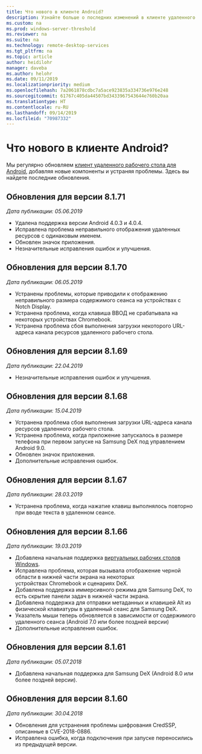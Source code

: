 ```yaml
---
title: Что нового в клиенте Android?
description: Узнайте больше о последних изменений в клиенте удаленного рабочего стола для Android.
ms.custom: na
ms.prod: windows-server-threshold
ms.reviewer: na
ms.suite: na
ms.technology: remote-desktop-services
ms.tgt_pltfrm: na
ms.topic: article
author: heidilohr
manager: daveba
ms.author: helohr
ms.date: 09/11/2019
ms.localizationpriority: medium
ms.openlocfilehash: 7a2061878cdbc7a5ace923835a334736e976e248
ms.sourcegitcommit: 61767c405da44507bd3433967543644e760b20aa
ms.translationtype: HT
ms.contentlocale: ru-RU
ms.lasthandoff: 09/14/2019
ms.locfileid: "70987332"
---
```

# <a name="whats-new-in-the-android-client"></a>Что нового в клиенте Android?

Мы регулярно обновляем [клиент удаленного рабочего стола для Android](remote-desktop-android.md), добавляя новые компоненты и устраняя проблемы. Здесь вы найдете последние обновления.

## <a name="updates-for-version-8171"></a>Обновления для версии 8.1.71

*Дата публикации: 05.06.2019*

- Удалена поддержка версии Android 4.0.3 и 4.0.4.
- Исправлена проблема неправильного отображения удаленных ресурсов с одинаковым именем.
- Обновлен значок приложения.
- Незначительные исправления ошибок и улучшения.

## <a name="updates-for-version-8170"></a>Обновления для версии 8.1.70

*Дата публикации: 06.05.2019*

- Устранены проблемы, которые приводили к отображению неправильного размера содержимого сеанса на устройствах с Notch Display.
- Устранена проблема, когда клавиша ВВОД не срабатывала на некоторых устройствах Chromebook.
- Устранена проблема сбоя выполнения загрузки некоторого URL-адреса канала ресурсов удаленного рабочего стола.

## <a name="updates-for-version-8169"></a>Обновления для версии 8.1.69

*Дата публикации: 22.04.2019*

- Незначительные исправления ошибок и улучшения.

## <a name="updates-for-version-8168"></a>Обновления для версии 8.1.68

*Дата публикации: 15.04.2019*

- Устранена проблема сбоя выполнения загрузки URL-адреса канала ресурсов удаленного рабочего стола.
- Устранена проблема, когда приложение запускалось в размере телефона при первом запуске на Samsung DeX под управлением Android 9.0.
- Обновлен значок приложения.
- Дополнительные исправления ошибок.

## <a name="updates-for-version-8167"></a>Обновления для версии 8.1.67

*Дата публикации: 28.03.2019*

- Устранена проблема, когда нажатие клавиш выполнялось повторно при вводе текста в удаленном сеансе.

## <a name="updates-for-version-8166"></a>Обновления для версии 8.1.66

*Дата публикации: 19.03.2019*

- Добавлена начальная поддержка [виртуальных рабочих столов Windows](https://aka.ms/wvd).
- Исправлена проблема, которая вызывала отображение черной области в нижней части экрана на некоторых устройствах Chromebook и сценариях DeX.
- Добавлена поддержка иммерсивного режима для Samsung DeX, то есть скрытие панели задач в нижней части экрана.
- Добавлена поддержка для отправки метаданных и клавишей Alt из физической клавиатуры в удаленный сеанс для Samsung DeX.
- Указатель мыши теперь обновляется в зависимости от содержимого удаленного сеанса (Android 7.0 или более поздней версии)
- Дополнительные исправления ошибок.

## <a name="updates-for-version-8161"></a>Обновления для версии 8.1.61

*Дата публикации: 05.07.2018*

- Добавлена начальная поддержка для Samsung DeX (Android 8.0 или более поздней версии).

## <a name="updates-for-version-8160"></a>Обновления для версии 8.1.60

*Дата публикации: 30.04.2018*

- Обновления для устранения проблемы шифрования CredSSP, описанные в CVE-2018-0886.
- Исправлена ошибка, когда подключения при запуске переносились из предыдущей версии.

